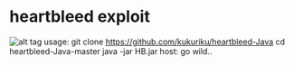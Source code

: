 # heartbleed exploit
![alt tag](https://github.com/kukuriku/heartbleed-Java/blob/master/hb.png)
		usage: git clone https://github.com/kukuriku/heartbleed-Java
		cd heartbleed-Java-master
		java -jar HB.jar
		host: go wild..
